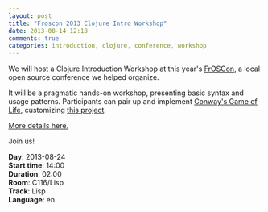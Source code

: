 ```yaml
---
layout: post
title: "Froscon 2013 Clojure Intro Workshop"
date: 2013-08-14 12:18
comments: true
categories: introduction, clojure, conference, workshop
---
```


We will host a Clojure Introduction Workshop at this year's
[FrOSCon](http://www.froscon.de/startseite/), a local open source
conference we helped organize.

It will be a pragmatic hands-on workshop, presenting basic
syntax and usage patterns.
Participants can pair up and implement
[Conway's Game of Life](http://en.wikipedia.org/wiki/Conway's_Game_of_Life),
customizing [this project](https://github.com/SimpleValue/clojure-intro-workshop).

[More details here.](http://programm.froscon.org/2013/events/1251.html)

Join us!

**Day**: 2013-08-24<br>
**Start time**: 14:00 <br>
**Duration**: 02:00<br>
**Room**: C116/Lisp<br>
**Track**: Lisp<br>
**Language**: en<br>
